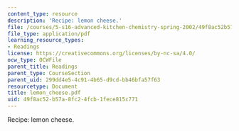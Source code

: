 ```yaml
---
content_type: resource
description: 'Recipe: lemon cheese.'
file: /courses/5-s16-advanced-kitchen-chemistry-spring-2002/49f8ac52b57a8fc24fcb1fece815c771_lemon_cheese.pdf
file_type: application/pdf
learning_resource_types:
- Readings
license: https://creativecommons.org/licenses/by-nc-sa/4.0/
ocw_type: OCWFile
parent_title: Readings
parent_type: CourseSection
parent_uid: 299dd4e5-4c91-4b65-d9cd-bb46bfa57f63
resourcetype: Document
title: lemon_cheese.pdf
uid: 49f8ac52-b57a-8fc2-4fcb-1fece815c771
---
```

Recipe: lemon cheese.